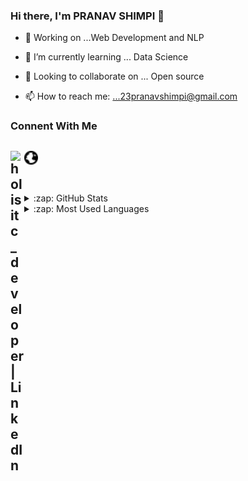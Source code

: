 ### Hi there, I'm PRANAV SHIMPI 👋
- 🔭 Working on ...Web Development and NLP
- 🌱 I’m currently learning ... Data Science
- 👯 Looking to collaborate on ... Open source 


- 📫 How to reach me: ...23pranavshimpi@gmail.com 

### Connent With Me 
[<img align="left" alt="holisitc_developer | LinkedIn" width="22px" src="https://cdn.jsdelivr.net/npm/simple-icons@v3/icons/linkedin.svg" />][linkedin]
[<img align="left" alt="holisitc_developer" width="22px" src="https://raw.githubusercontent.com/iconic/open-iconic/master/svg/globe.svg" />][website]
<br />
<br />
---
<details>
  <summary>:zap: GitHub Stats</summary>
  <img align="left" alt="PranaV's GitHub Stats" src="https://github-readme-stats.vercel.app/api?username=PranaV-Shimpi&show_icons=true&hide_border=true" />

</details>


<details>
  <summary>:zap: Most Used Languages</summary>

<img align="left" alt="PranaV's GitHub Top Languages" src="https://github-readme-stats.vercel.app/api/top-langs/?username=PranaV-Shimpi" />

[website]: https://biotree.now.sh/pranavshimpi/
[linkedin]: https://www.linkedin.com/in/pranav-shimpi/

<p align="centre"> <img src="https://komarev.com/ghpvc/?username=PranaV-Shimpi" alt="PranaV-Shimpi" /> </p>
